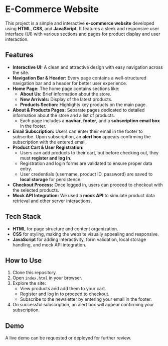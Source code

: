 # E-Commerce Website

This project is a simple and interactive **e-commerce website** developed using **HTML**, **CSS**, and **JavaScript**. It features a sleek and responsive user interface (UI) with various sections and pages for product display and user interaction.

## Features

- **Interactive UI:** A clean and attractive design with easy navigation across the site.
- **Navigation Bar & Header:** Every page contains a well-structured navigation bar and a header for better user experience.
- **Home Page:** The home page contains sections like:
  - **About Us:** Brief information about the store.
  - **New Arrivals:** Display of the latest products.
  - **Products Section:** Highlights key products on the main page.
- **About & Products Pages:** Separate pages dedicated to detailed information about the store and a list of products.
  - Each page includes a **navbar**, **footer**, and a **subscription email box** in the footer.
- **Email Subscription:** Users can enter their email in the footer to subscribe. Upon subscription, an **alert box** appears confirming the subscription with the entered email.
- **Product Cart & User Registration:**
  - Users can add products to their cart, but before checking out, they must **register and log in**.
  - Registration and login forms are validated to ensure proper data entry.
  - User credentials (username, product ID, password) are saved to **local storage** for persistence.
- **Checkout Process:** Once logged in, users can proceed to checkout with the selected products.
- **Mock API Integration:** We used a **mock API** to simulate product data retrieval and other server interactions.

## Tech Stack

- **HTML** for page structure and content organization.
- **CSS** for styling, making the website visually appealing and responsive.
- **JavaScript** for adding interactivity, form validation, local storage handling, and mock API integration.

## How to Use

1. Clone this repository.
2. Open `index.html` in your browser.
3. Explore the site:
   - View products and add them to your cart.
   - Register and log in to proceed to checkout.
   - Subscribe to the newsletter by entering your email in the footer.
4. On successful subscription, an alert box will appear confirming your subscription.

## Demo

A live demo can be requested or deployed for further review.

